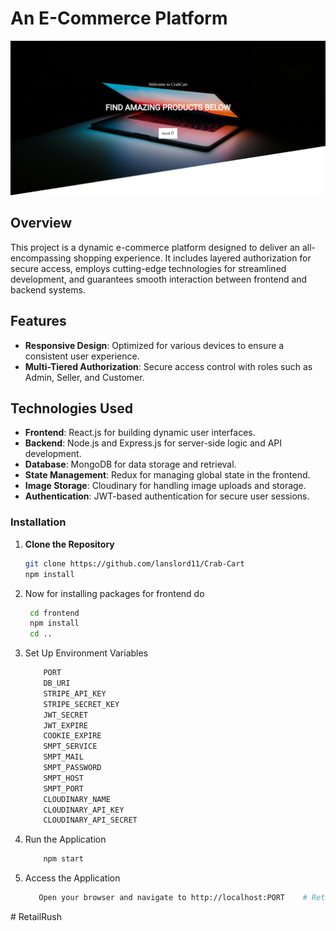 # An E-Commerce Platform

![Alt text](homeScreen.png)


## Overview
This project is a dynamic e-commerce platform designed to deliver an all-encompassing shopping experience. It includes layered authorization for secure access, employs cutting-edge technologies for streamlined development, and guarantees smooth interaction between frontend and backend systems.

## Features
- **Responsive Design**: Optimized for various devices to ensure a consistent user experience.
- **Multi-Tiered Authorization**: Secure access control with roles such as Admin, Seller, and Customer.

## Technologies Used
- **Frontend**: React.js for building dynamic user interfaces.
- **Backend**: Node.js and Express.js for server-side logic and API development.
- **Database**: MongoDB for data storage and retrieval.
- **State Management**: Redux for managing global state in the frontend.
- **Image Storage**: Cloudinary for handling image uploads and storage.
- **Authentication**: JWT-based authentication for secure user sessions.

### Installation
1. **Clone the Repository**
   ```sh
   git clone https://github.com/lanslord11/Crab-Cart
   npm install
   
2. Now for installing packages for frontend do

   ```sh
    cd frontend
    npm install
    cd ..
4. Set Up Environment Variables
   
   ```sh
       PORT
       DB_URI 
       STRIPE_API_KEY
       STRIPE_SECRET_KEY
       JWT_SECRET
       JWT_EXPIRE
       COOKIE_EXPIRE
       SMPT_SERVICE 
       SMPT_MAIL
       SMPT_PASSWORD
       SMPT_HOST
       SMPT_PORT
       CLOUDINARY_NAME
       CLOUDINARY_API_KEY
       CLOUDINARY_API_SECRET
   
6. Run the Application
   
   ```sh
       npm start
8. Access the Application
   
   ```sh
      Open your browser and navigate to http://localhost:PORT    #   R e t a i l R u s h 
 
 #   R e t a i l R u s h 
 
 